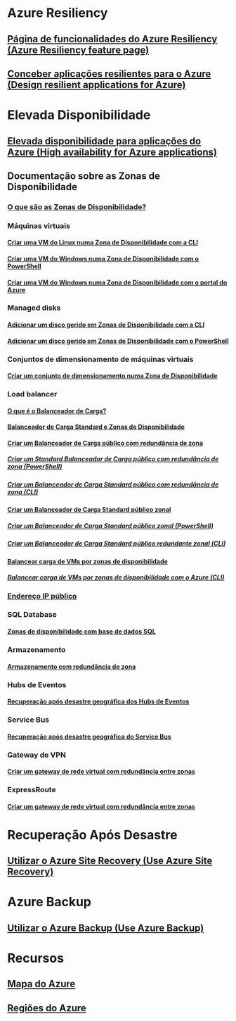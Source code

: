 
# Azure Resiliency
## [Página de funcionalidades do Azure Resiliency (Azure Resiliency feature page)](https://azure.microsoft.com/features/resiliency)
## [Conceber aplicações resilientes para o Azure (Design resilient applications for Azure)](https://docs.microsoft.com/azure/architecture/resiliency/)

# Elevada Disponibilidade

## [Elevada disponibilidade para aplicações do Azure (High availability for Azure applications)](https://docs.microsoft.com/azure/architecture/resiliency/high-availability-azure-applications)

## Documentação sobre as Zonas de Disponibilidade
### [O que são as Zonas de Disponibilidade?](az-overview.md)

### Máquinas virtuais
#### [Criar uma VM do Linux numa Zona de Disponibilidade com a CLI](../virtual-machines/linux/create-cli-availability-zone.md)
#### [Criar uma VM do Windows numa Zona de Disponibilidade com o PowerShell](../virtual-machines/windows/create-powershell-availability-zone.md)
#### [Criar uma VM do Windows numa Zona de Disponibilidade com o portal do Azure](../virtual-machines/windows/create-portal-availability-zone.md)

### Managed disks
#### [Adicionar um disco gerido em Zonas de Disponibilidade com a CLI](../virtual-machines/linux/add-disk.md#use-managed-disks)
#### [Adicionar um disco gerido em Zonas de Disponibilidade com o PowerShell](../virtual-machines/windows/attach-disk-ps.md#add-an-empty-data-disk-to-a-virtual-machine)

### Conjuntos de dimensionamento de máquinas virtuais
#### [Criar um conjunto de dimensionamento numa Zona de Disponibilidade](../virtual-machine-scale-sets/virtual-machine-scale-sets-use-availability-zones.md)

### Load balancer
#### [O que é o Balanceador de Carga?](../load-balancer/load-balancer-standard-overview.md)
#### [Balanceador de Carga Standard e Zonas de Disponibilidade](../load-balancer/load-balancer-standard-availability-zones.md)

#### [Criar um Balanceador de Carga público com redundância de zona](../load-balancer/load-balancer-get-started-internet-az-portal.md)
##### [Criar um Standard Balanceador de Carga público com redundância de zona (PowerShell)](../load-balancer/load-balancer-get-started-internet-az-powershell.md)
##### [Criar um Balanceador de Carga Standard público com redundância de zona (CLI)](../load-balancer/load-balancer-get-started-internet-az-cli.md)
#### [Criar um Balanceador de Carga Standard público zonal](../load-balancer/load-balancer-get-started-internet-availability-zones-zonal-portal.md)
##### [Criar um Balanceador de Carga Standard público zonal (PowerShell)](../load-balancer/load-balancer-get-started-internet-availability-zones-zonal-powershell.md)
##### [Criar um Balanceador de Carga Standard público redundante zonal (CLI)](../load-balancer/load-balancer-get-started-internet-availability-zones-zonal-cli.md)
#### [Balancear carga de VMs por zonas de disponibilidade](../load-balancer/load-balancer-standard-public-availability-zones-portal.md)
##### [Balancear carga de VMs por zonas de disponibilidade com o Azure (CLI)](../load-balancer/load-balancer-standard-public-zone-redundant-cli.md)

### [Endereço IP público](../virtual-network/virtual-network-public-ip-address.md#create-a-public-ip-address)

### SQL Database
#### [Zonas de disponibilidade com base de dados SQL](../sql-database/sql-database-high-availability.md#zone-redundant-configuration)

### Armazenamento
#### [Armazenamento com redundância de zona](../storage/common/storage-redundancy-zrs.md)

### Hubs de Eventos
#### [Recuperação após desastre geográfica dos Hubs de Eventos](../event-hubs/event-hubs-geo-dr.md#availability-zones-preview)

### Service Bus
#### [Recuperação após desastre geográfica do Service Bus](../service-bus-messaging/service-bus-geo-dr.md#availability-zones-preview)

### Gateway de VPN
#### [Criar um gateway de rede virtual com redundância entre zonas](../vpn-gateway/create-zone-redundant-vnet-gateway.md)

### ExpressRoute
#### [Criar um gateway de rede virtual com redundância entre zonas](../vpn-gateway/create-zone-redundant-vnet-gateway.md)

# Recuperação Após Desastre
## [Utilizar o Azure Site Recovery (Use Azure Site Recovery)](https://docs.microsoft.com/azure/site-recovery/)

# Azure Backup
## [Utilizar o Azure Backup (Use Azure Backup)](https://docs.microsoft.com/azure/backup/)

# Recursos
## [Mapa do Azure](https://azure.microsoft.com/roadmap/)
## [Regiões do Azure](https://azure.microsoft.com/regions/)
